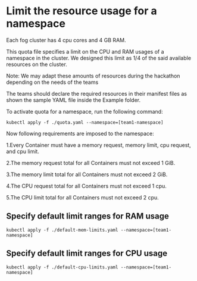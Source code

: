 # Limit the resource usage for a namespace
Each fog cluster has 4 cpu cores and 4 GB RAM.

This quota file specifies a limit on the CPU and RAM usages of a namespace in the cluster. We designed this limit as 1/4 of the said available resources on the cluster. 

Note: We may adapt these amounts of resources during the hackathon depending on the needs of the teams

The teams should declare the required resources in their manifest files as shown the sample YAML file inside the Example folder.

To activate quota for a namespace, run the following command:

	kubectl apply -f ./quota.yaml --namespace=[team1-namespace]

Now following requirements are imposed to the namespace:
	
1.Every Container must have a memory request, memory limit, cpu request, and cpu limit.

2.The memory request total for all Containers must not exceed 1 GiB.

3.The memory limit total for all Containers must not exceed 2 GiB.

4.The CPU request total for all Containers must not exceed 1 cpu.

5.The CPU limit total for all Containers must not exceed 2 cpu.


## Specify default limit ranges for RAM usage
	kubectl apply -f ./default-mem-limits.yaml --namespace=[team1-namespace]

## Specify default limit ranges for CPU usage
	kubectl apply -f ./default-cpu-limits.yaml --namespace=[team1-namespace]
